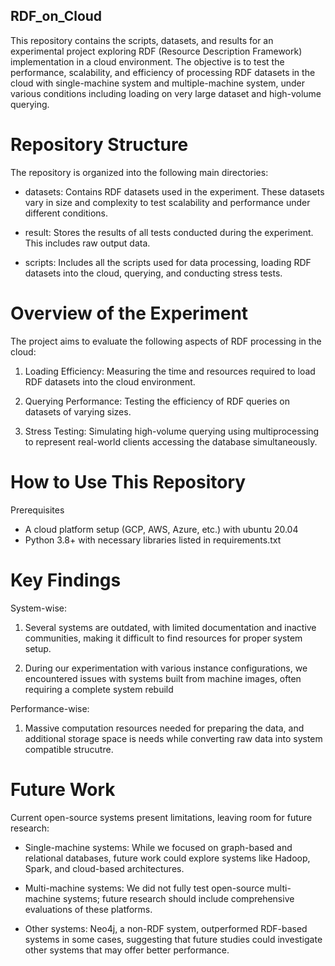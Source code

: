 ## RDF_on_Cloud

This repository contains the scripts, datasets, and results for an experimental project exploring RDF (Resource Description Framework) implementation in a cloud environment. The objective is to test the performance, scalability, and efficiency of processing RDF datasets in the cloud with single-machine system and multiple-machine system, under various conditions including loading on very large dataset and high-volume querying.

# Repository Structure

The repository is organized into the following main directories:

- datasets: Contains RDF datasets used in the experiment. These datasets vary in size and complexity to test scalability and performance under different conditions.

- result: Stores the results of all tests conducted during the experiment. This includes raw output data.

- scripts: Includes all the scripts used for data processing, loading RDF datasets into the cloud, querying, and conducting stress tests. 



# Overview of the Experiment
The project aims to evaluate the following aspects of RDF processing in the cloud:

1. Loading Efficiency: Measuring the time and resources required to load RDF datasets into the cloud environment.

2. Querying Performance: Testing the efficiency of RDF queries on datasets of varying sizes.

3. Stress Testing: Simulating high-volume querying using multiprocessing to represent real-world clients accessing the database simultaneously.

# How to Use This Repository

Prerequisites

- A cloud platform setup (GCP, AWS, Azure, etc.) with ubuntu 20.04
- Python 3.8+ with necessary libraries listed in requirements.txt


# Key Findings
System-wise:
1.  Several systems are outdated, with limited documentation and inactive communities, making it difficult to find resources for proper system setup.

2. During our experimentation with various instance configurations, we encountered issues with systems built from machine images, often requiring a complete system rebuild

Performance-wise: 
1. Massive computation resources needed for preparing the data, and additional storage space is needs while converting raw data into system compatible strucutre. 

# Future Work
Current open-source systems present limitations, leaving room for future research:

- Single-machine systems: While we focused on graph-based and relational databases, future work could explore systems like Hadoop, Spark, and cloud-based architectures.

- Multi-machine systems: We did not fully test open-source multi-machine systems; future research should include comprehensive evaluations of these platforms.

- Other systems: Neo4j, a non-RDF system, outperformed RDF-based systems in some cases, suggesting that future studies could investigate other systems that may offer better performance.



